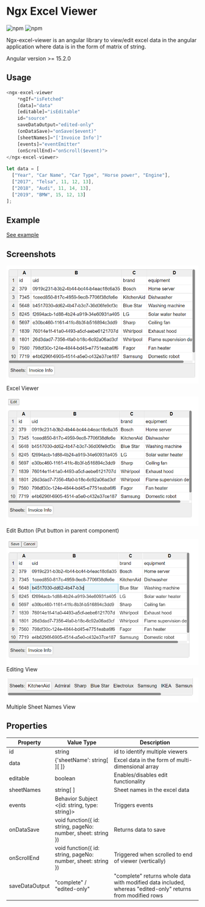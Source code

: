# Ngx Excel Viewer

![npm](https://img.shields.io/npm/v/ngx-excel-viewer.svg)
![npm](https://img.shields.io/npm/dm/ngx-excel-viewer.svg)

Ngx-excel-viewer is an angular library to view/edit excel data in the angular application where data is in the form of matrix of string.

Angular version >= 15.2.0

## Usage
```typescript
<ngx-excel-viewer 
    *ngIf="isFetched" 
    [data]="data" 
    [editable]="isEditable" 
    id="source" 
    saveDataOutput="edited-only"
    (onDataSave)="onSave($event)" 
    [sheetNames]="['Invoice Info']"
    [events]="eventEmitter"
    (onScrollEnd)="onScroll($event)">
</ngx-excel-viewer>
```

```typescript
let data = [
  ["Year", "Car Name", "Car Type", "Horse power", "Engine"],
  ["2017", "Telsa", 11, 12, 13],
  ["2018", "Audi", 11, 14, 13],
  ["2019", "BMW", 15, 12, 13]
];
```

## Example

[See example](./src/app/)

## Screenshots

![View](projects/ngx-excel-viewer/src/assets/view.png)
Excel Viewer

![Actions](projects/ngx-excel-viewer/src/assets/edit_button.png)
Edit Button (Put button in parent component)

![Editing](projects/ngx-excel-viewer/src/assets/editing.png)
Editing View

![Sheets](projects/ngx-excel-viewer/src/assets/sheets.png)
Multiple Sheet Names View

## Properties

| Property | Value Type  | Description |
| -------- | --------    | --------    |
| id       | string      | id to identify multiple viewers      |
| data     | {'sheetName': string[ ][ ]} | Excel data in the form of multi-dimensional array   |
| editable | boolean     | Enables/disables edit functionality      |
| sheetNames | string[ ]    | Sheet names in the excel data   |
| events | Behavior Subject <{id: string, type: string}> | Triggers events   |
| onDataSave | void function({ id: string, pageNo: number, sheet: string }) | Returns data to save |
| onScrollEnd | void function({ id: string, pageNo: number, sheet: string }) | Triggered when scrolled to end of viewer (vertically) |
| saveDataOutput | "complete" / "edited-only" | "complete" returns whole data with modified data included, whereas "edited-only" returns from modified rows |